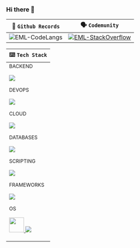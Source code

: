### Hi there 👋

| 📜 <code>Github Records</code> | 🗣️ <code>Codemunity</code> |
| ----- | ----- |
| ![EML-CodeLangs](https://github-readme-stats.vercel.app/api/top-langs/?username=eml-bin&layout=compact&theme=merko) | [![EML-StackOverflow](https://github-readme-stackoverflow.vercel.app/?userID=4010240&theme=dark)](https://stackoverflow.com/users/4010240/eduardo-ml) |

| ⌨️ <code>Tech Stack</code> |
| :- |
| <div> <sub>BACKEND</sub> <p align="left"> <a href="#"> <img src="https://skillicons.dev/icons?i=python,java,cs"/> </a> </p></div><div> <sub>DEVOPS</sub> <p align="left"> <a href="#"> <img src="https://skillicons.dev/icons?i=docker,git,githubactions,gradle,nginx"/> </a> </p></div><div> <sub>CLOUD</sub> <p align="left"> <a href="#"> <img src="https://skillicons.dev/icons?i=azure,aws,firebase"/> </a> </p></div><div> <sub>DATABASES</sub> <p align="left"> <a href="#"> <img src="https://skillicons.dev/icons?i=mysql,postgres,sqlite,mongodb"/> </a> </p></div><div> <sub>SCRIPTING</sub> <p align="left"> <a href="#"> <img src="https://skillicons.dev/icons?i=powershell,bash"/> </a> </p></div><div> <sub>FRAMEWORKS</sub> <p align="left"> <a href="#"> <img src="https://skillicons.dev/icons?i=flask,django,spring"/> </a> </p></div><div> <sub>OS</sub> <p align="left"> <a href="#"> <img src="https://user-images.githubusercontent.com/25181517/186884150-05e9ff6d-340e-4802-9533-2c3f02363ee3.png" width="40" height="40"/> </a> <a href="#"> <img src="https://skillicons.dev/icons?i=linux,raspberrypi"/> </a> </p></div> |

<!--
**eml-bin/eml-bin** is a ✨ _special_ ✨ repository because its `README.md` (this file) appears on your GitHub profile.

Here are some ideas to get you started:

- 🔭 I’m currently working on ...
- 🌱 I’m currently learning ...
- 👯 I’m looking to collaborate on ...
- 🤔 I’m looking for help with ...
- 💬 Ask me about ...
- 📫 How to reach me: ...
- 😄 Pronouns: ...
- ⚡ Fun fact: ...
-->

